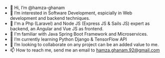 - 👋 Hi, I’m @hamza-ghanam
- 👀 I’m interested in Software Development, espicially in Web development and backend techniques.
- 💪 I'm a Php (Laravel) and Node JS (Express JS & Sails JS) expert as backend, an Angular and Vue JS as frontend.
- 🙏 I'm familiar with Java Spring Boot Framework and Microservices.
- 🌱 I’m currently learning Python Django & TensorFlow API
- 💞️ I’m looking to collaborate on any project can be an added value to me.
- 📫 How to reach me, send me an email to hamza.ghanam.92@gmail.com

<!---
hamza-ghanam/hamza-ghanam is a ✨ special ✨ repository because its `README.md` (this file) appears on your GitHub profile.
You can click the Preview link to take a look at your changes.
--->

